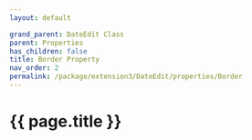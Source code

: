 ```yaml
---
layout: default

grand_parent: DateEdit Class
parent: Properties
has_children: false
title: Border Property
nav_order: 2
permalink: /package/extension3/DateEdit/properties/Border
---
```

# {{ page.title }}
